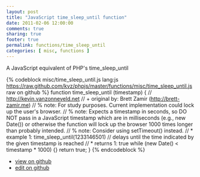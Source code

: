 ```yaml
---
layout: post
title: "JavaScript time_sleep_until function"
date: 2011-02-06 12:00:00
comments: true
sharing: true
footer: true
permalink: functions/time_sleep_until
categories: [ misc, functions ]
---
```

A JavaScript equivalent of PHP's time_sleep_until
<!-- more -->
{% codeblock misc/time_sleep_until.js lang:js https://raw.github.com/kvz/phpjs/master/functions/misc/time_sleep_until.js raw on github %}
function time_sleep_until (timestamp) {
    // http://kevin.vanzonneveld.net
    // +   original by: Brett Zamir (http://brett-zamir.me)
    // %          note: For study purposes. Current implementation could lock up the user's browser.
    // %          note: Expects a timestamp in seconds, so DO NOT pass in a JavaScript timestamp which are in milliseconds (e.g., new Date()) or otherwise the function will lock up the browser 1000 times longer than probably intended.
    // %          note: Consider using setTimeout() instead.
    // *     example 1: time_sleep_until(1233146501) // delays until the time indicated by the given timestamp is reached
    // *     returns 1: true
    while (new Date() < timestamp * 1000) {}
    return true;
}
{% endcodeblock %}
<ul>
 <li><a href="https://github.com/kvz/phpjs/blob/master/functions/misc/time_sleep_until.js">view on github</a></li>
 <li><a href="https://github.com/kvz/phpjs/edit/master/functions/misc/time_sleep_until.js">edit on github</a></li>
</ul>
